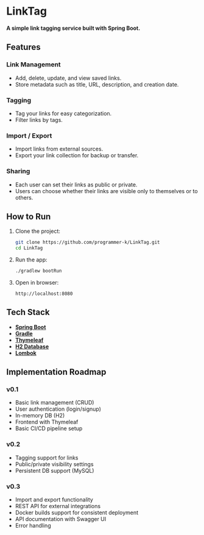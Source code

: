 # LinkTag

**A simple link tagging service built with Spring Boot.**

## Features

### Link Management
- Add, delete, update, and view saved links.
- Store metadata such as title, URL, description, and creation date.

### Tagging
- Tag your links for easy categorization.
- Filter links by tags.

### Import / Export
- Import links from external sources.
- Export your link collection for backup or transfer.

### Sharing
- Each user can set their links as public or private.
- Users can choose whether their links are visible only to themselves or to others.

## How to Run

1. Clone the project:
    ```bash
    git clone https://github.com/programmer-k/LinkTag.git
    cd LinkTag
    ```

2. Run the app:
    ```bash
    ./gradlew bootRun
    ```

3. Open in browser:
    ```
    http://localhost:8080
    ```

## Tech Stack

- **[Spring Boot](https://spring.io/projects/spring-boot)**
- **[Gradle](https://gradle.org/)**
- **[Thymeleaf](https://www.thymeleaf.org/)**
- **[H2 Database](https://www.h2database.com/)**
- **[Lombok](https://projectlombok.org/)**

## Implementation Roadmap

### v0.1
- Basic link management (CRUD)
- User authentication (login/signup)
- In-memory DB (H2)
- Frontend with Thymeleaf
- Basic CI/CD pipeline setup

### v0.2
- Tagging support for links
- Public/private visibility settings
- Persistent DB support (MySQL)

### v0.3
- Import and export functionality
- REST API for external integrations
- Docker builds support for consistent deployment
- API documentation with Swagger UI
- Error handling
